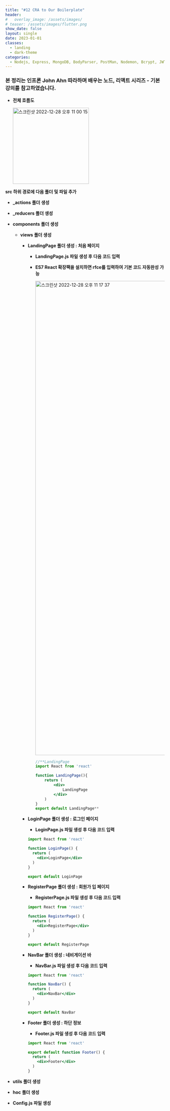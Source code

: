 ```yaml
---
title: "#12 CRA to Our Boilerplate"
header:
#   overlay_image: /assets/images/
# teaser: /assets/images/flutter.png
show_date: false
layout: single
date: 2023-01-01
classes:
  - landing
  - dark-theme
categories:
  - Nodejs, Express, MongoDB, BodyParser, PostMan, Nodemon, Bcrypt, JWT, Auth, React
---
```


### 본 정리는 인프론 John Ahn 따라하며 배우는 노드, 리액트 시리즈 - 기본 강의를 참고하였습니다.

- **전체 흐름도**
    
    <img width="240" alt="스크린샷 2022-12-28 오후 11 00 15" src="https://user-images.githubusercontent.com/79856225/210166354-2a6d4d9e-4813-4490-9f25-3af181cdbefc.png">
    

**src 하위 경로에 다음 폴더 및 파일 추가**

- **_actions 폴더 생성**
- **_reducers 폴더 생성**
- **components 폴더 생성**
    - **views 폴더 생성**
        - **LandingPage 폴더 생성 : 처음 페이지**
            - **LandingPage.js 파일 생성 후 다음 코드 입력**
            - **ES7 React 확장팩을 설치하면 rfce를 입력하여 기본 코드 자동완성 가능**
                
                <img width="1495" alt="스크린샷 2022-12-28 오후 11 17 37" src="https://user-images.githubusercontent.com/79856225/210166355-424954bc-99e3-41bf-9644-7bdf3929f4f0.png">

                
                ```jsx
                //**LandingPage
                import React from 'react'
                
                function LandingPage(){
                    return (
                        <div>
                            LandingPage
                        </div>
                    )
                }
                export default LandingPage**
                ```
                
        - **LoginPage 폴더 생성 : 로그인 페이지**
            - **LoginPage.js 파일 생성 후 다음 코드 입력**
            
            ```jsx
            import React from 'react'
            
            function LoginPage() {
              return (
                <div>LoginPage</div>
              )
            }
            
            export default LoginPage
            ```
            
        - **RegisterPage 폴더 생성 : 회원가 입 페이지**
            - **RegisterPage.js 파일 생성 후 다음 코드 입력**
            
            ```jsx
            import React from 'react'
            
            function RegisterPage() {
              return (
                <div>RegisterPage</div>
              )
            }
            
            export default RegisterPage
            ```
            
        - **NavBar 폴더 생성 : 네비게이션 바**
            - **NavBar.js 파일 생성 후 다음 코드 입력**
            
            ```jsx
            import React from 'react'
            
            function NavBar() {
              return (
                <div>NavBar</div>
              )
            }
            
            export default NavBar
            ```
            
        - **Footer 폴더 생성 : 하단 정보**
            - **Footer.js 파일 생성 후 다음 코드 입력**
            
            ```jsx
            import React from 'react'
            
            export default function Footer() {
              return (
                <div>Footer</div>
              )
            }
            ```
            
- **utils 폴더 생성**
- **hoc 폴더 생성**
- **Config.js 파일 생성**
